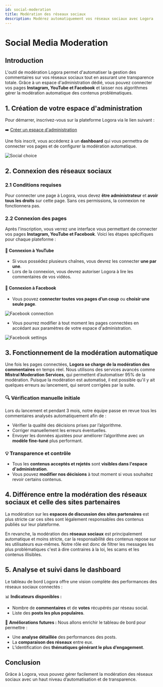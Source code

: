 ```yaml
---
id: social-moderation
title: Modération des réseaux sociaux
description: Modérez automatiquement vos réseaux sociaux avec Logora
---
```


# Social Media Moderation

## Introduction

L'outil de modération Logora permet d'automatiser la gestion des commentaires sur vos réseaux sociaux tout en assurant une transparence totale. Grâce à un espace d'administration dédié, vous pouvez connecter vos pages **Instagram, YouTube et Facebook** et laisser nos algorithmes gérer la modération automatique des contenus problématiques.

## 1. Création de votre espace d'administration

Pour démarrer, inscrivez-vous sur la plateforme Logora via le lien suivant :

➡️ [Créer un espace d'administration](https://admin.logora.fr/#/signup?appType=socialModeration)

Une fois inscrit, vous accéderez à un **dashboard** qui vous permettra de connecter vos pages et de configurer la modération automatique.

![Social choice](/img/source.png)

## 2. Connexion des réseaux sociaux

### 2.1 Conditions requises

Pour connecter une page à Logora, vous devez **être administrateur** et **avoir tous les droits** sur cette page. Sans ces permissions, la connexion ne fonctionnera pas.

### 2.2 Connexion des pages

Après l'inscription, vous verrez une interface vous permettant de connecter vos pages **Instagram, YouTube et Facebook**. Voici les étapes spécifiques pour chaque plateforme :

#### 🔹 Connexion à YouTube
- Si vous possédez plusieurs chaînes, vous devrez les connecter **une par une**.
- Lors de la connexion, vous devrez autoriser Logora à lire les commentaires de vos vidéos.

#### 🔹 Connexion à Facebook
- Vous pouvez **connecter toutes vos pages d’un coup** ou **choisir une seule page**.

![Facebook connection](/img/fbchoosepage.png)

- Vous pourrez modifier à tout moment les pages connectées en accédant aux paramètres de votre espace d'administration.

![Facebook settings](/img/fbsettings.png)

## 3. Fonctionnement de la modération automatique

Une fois les pages connectées, **Logora se charge de la modération des commentaires** en temps réel. Nous utilisons des services avancés comme **Mistral Moderation Services**, qui permettent d’automatiser 95% de la modération. Puisque la modération est automatisé, il est possible qu'il y ait quelques erreurs au lancement, qui seront corrigées par la suite.

### 🔍 Vérification manuelle initiale
Lors du lancement et pendant 3 mois, notre équipe passe en revue tous les commentaires analysés automatiquement afin de :
- Vérifier la qualité des décisions prises par l’algorithme.
- Corriger manuellement les erreurs éventuelles.
- Envoyer les données ajustées pour améliorer l’algorithme avec un **modèle fine-tuné** plus performant.

### 💡 Transparence et contrôle
- Tous les **contenus acceptés et rejetés** sont **visibles dans l'espace d'administration**.
- Vous pouvez **modifier nos décisions** à tout moment si vous souhaitez revoir certains contenus.

## 4. Différence entre la modération des réseaux sociaux et celle des sites partenaires

La modération sur les **espaces de discussion des sites partenaires** est plus stricte car ces sites sont légalement responsables des contenus publiés sur leur plateforme.

En revanche, la modération des **réseaux sociaux** est principalement automatique et moins stricte, car la responsabilité des contenus repose sur les utilisateurs eux-mêmes. Notre rôle est donc de filtrer les messages les plus problématiques c'est à dire contraires à la loi, les scams et les contenus illisibles.

## 5. Analyse et suivi dans le dashboard

Le tableau de bord Logora offre une vision complète des performances des réseaux sociaux connectés :

📊 **Indicateurs disponibles :**
- Nombre de **commentaires** et de **votes** récupérés par réseau social.
- Liste des **posts les plus populaires**.

🚀 **Améliorations futures :**
Nous allons enrichir le tableau de bord pour permettre :
- Une **analyse détaillée** des performances des posts.
- La **comparaison des réseaux** entre eux.
- L’identification des **thématiques générant le plus d’engagement**.

## Conclusion

Grâce à Logora, vous pouvez gérer facilement la modération des réseaux sociaux avec un haut niveau d’automatisation et de transparence.
